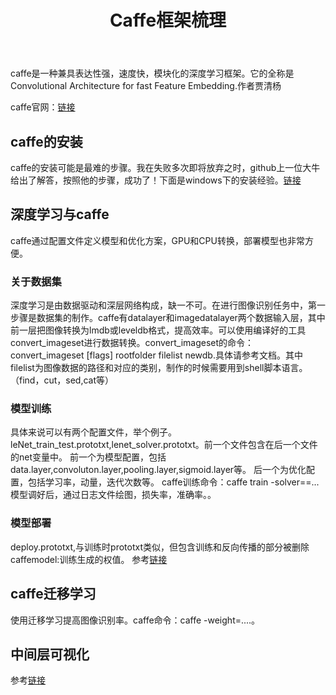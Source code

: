 ﻿---
layout: post
title: Caffe框架梳理
category: another
---

caffe是一种兼具表达性强，速度快，模块化的深度学习框架。它的全称是 Convolutional Architecture for fast Feature Embedding.作者贾清杨

caffe官网：[链接](http://caffe.berkeleyvision.org/)

## caffe的安装
caffe的安装可能是最难的步骤。我在失败多次即将放弃之时，github上一位大牛给出了解答，按照他的步骤，成功了！下面是windows下的安装经验。[链接](https://github.com/happynear/caffe-windows)

## 深度学习与caffe

caffe通过配置文件定义模型和优化方案，GPU和CPU转换，部署模型也非常方便。
### 关于数据集
深度学习是由数据驱动和深层网络构成，缺一不可。在进行图像识别任务中，第一步骤是数据集的制作。caffe有datalayer和imagedatalayer两个数据输入层，其中前一层把图像转换为lmdb或leveldb格式，提高效率。可以使用编译好的工具convert_imageset进行数据转换。convert_imageset的命令：convert_imageset [flags] rootfolder filelist newdb.具体请参考文档。其中filelist为图像数据的路径和对应的类别，制作的时候需要用到shell脚本语言。（find，cut，sed,cat等）
### 模型训练
具体来说可以有两个配置文件，举个例子。leNet_train_test.prototxt,lenet_solver.prototxt。前一个文件包含在后一个文件的net变量中。
前一个为模型配置，包括data.layer,convoluton.layer,pooling.layer,sigmoid.layer等。
后一个为优化配置，包括学习率，动量，迭代次数等。
caffe训练命令：caffe train -solver==...
模型调好后，通过日志文件绘图，损失率，准确率。。
### 模型部署
deploy.prototxt,与训练时prototxt类似，但包含训练和反向传播的部分被删除
caffemodel:训练生成的权值。
参考[链接](http://nbviewer.jupyter.org/github/BVLC/caffe/blob/master/examples/00-classification.ipynb)

## caffe迁移学习

使用迁移学习提高图像识别率。caffe命令：caffe -weight=....。

## 中间层可视化
参考[链接](http://nbviewer.jupyter.org/github/BVLC/caffe/blob/master/examples/00-classification.ipynb)



